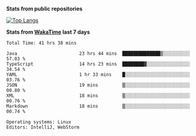 **Stats from public repositories**  

[![Top Langs](https://github-readme-stats.vercel.app/api/top-langs/?username=hyoghurt&layout=compact&exclude_repo=multiserver,docker_compose&langs_count=6)](https://github.com/anuraghazra/github-readme-stats)

**Stats from [WakaTime](https://wakatime.com) last 7 days**  
<!--START_SECTION:waka-->

```text
Total Time: 41 hrs 38 mins

Java                       23 hrs 44 mins  ██████████████▒░░░░░░░░░░   57.03 %
TypeScript                 14 hrs 23 mins  ████████▓░░░░░░░░░░░░░░░░   34.54 %
YAML                       1 hr 33 mins    █░░░░░░░░░░░░░░░░░░░░░░░░   03.76 %
JSON                       19 mins         ▒░░░░░░░░░░░░░░░░░░░░░░░░   00.80 %
XML                        18 mins         ▒░░░░░░░░░░░░░░░░░░░░░░░░   00.76 %
Markdown                   18 mins         ▒░░░░░░░░░░░░░░░░░░░░░░░░   00.74 %

Operating systems: Linux
Editors: IntelliJ, WebStorm
```

<!--END_SECTION:waka-->
